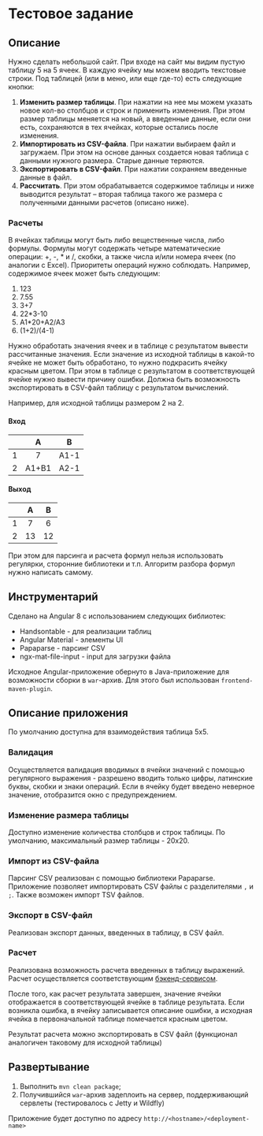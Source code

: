 # Тестовое задание

## Описание

Нужно сделать небольшой сайт.
При входе на сайт мы видим пустую таблицу 5 на 5 ячеек. В каждую ячейку мы можем вводить текстовые строки.
Под таблицей (или в меню, или еще где-то) есть следующие кнопки:

1. **Изменить размер таблицы**. При нажатии на нее мы можем указать новое кол-во столбцов и строк и применить изменения. При этом размер таблицы меняется на новый, а введенные данные, если они есть, сохраняются в тех ячейках, которые остались после изменения.
1. **Импортировать из CSV-файла**. При нажатии выбираем файл и загружаем. При этом на основе данных создается новая таблица с данными нужного размера. Старые данные теряются.
1. **Экспортировать в CSV-файл**. При нажатии сохраняем введенные данные в файл.
1. **Рассчитать**. При этом обрабатывается содержимое таблицы и ниже выводится результат – вторая таблица такого же размера с полученными данными расчетов (описано ниже).

### Расчеты

В ячейках таблицы могут быть либо вещественные числа, либо формулы.
Формулы могут содержать четыре математические операции: +, -, * и /, скобки, а также числа и/или номера ячеек (по аналогии с Excel). Приоритеты операций нужно соблюдать.
Например, содержимое ячеек может быть следующим:

1. 123
1. 7.55
1. 3+7
1. 22*3-10
1. А1*20+А2/А3
1. (1+2)/(4-1)

Нужно обработать значения ячеек и в таблице с результатом вывести рассчитанные значения.
Если значение из исходной таблицы в какой-то ячейке не может быть обработано, то нужно подкрасить ячейку красным цветом.
При этом в таблице с результатом в соответствующей ячейке нужно вывести причину ошибки.
Должна быть возможность экспортировать в CSV-файл таблицу с результатом вычислений.

Например, для исходной таблицы размером 2 на 2.

#### Вход

|| A | B |
| :---: | :---: | :---: |
| 1 | 7 | A1-1 |
| 2 | A1+B1 | A2-1 |

#### Выход

|| A | B |
| :---: | :---: | :---: |
| 1 | 7 | 6 |
| 2 | 13 | 12 |

При этом для парсинга и расчета формул нельзя использовать регулярки, сторонние библиотеки и т.п. Алгоритм разбора формул нужно написать самому.

## Инструментарий

Сделано на Angular 8 c использованием следующих библиотек:

* Handsontable - для реализации таблиц
* Angular Material - элементы UI
* Papaparse - парсинг CSV
* ngx-mat-file-input - input для загрузки файла

Исходное Angular-приложение обернуто в Java-приложение для возможности сборки
в `war`-архив. Для этого был использован `frontend-maven-plugin`.

## Описание приложения

По умолчанию доступна для взаимодействия таблица 5х5.

### Валидация

Осуществляется валидация вводимых в ячейки значений с помощью регулярного выражения - разрешено вводить только цифры, латинские буквы, скобки и знаки операций. Если в ячейку будет введено неверное значение, отобразится окно с предупреждением.

### Изменение размера таблицы

Доступно изменение количества столбцов и строк таблицы. По умолчанию, максимальный размер таблицы - 20х20.

### Импорт из CSV-файла

Парсинг CSV реализован с помощью библиотеки Papaparse. Приложение позволяет импортировать CSV файлы с разделителями `,` и `;`. Также возможен импорт TSV файлов.

### Экспорт в CSV-файл

Реализован экспорт данных, введенных в таблицу, в CSV файл.

### Расчет

Реализована возможность расчета введенных в таблицу выражений. Расчет осуществляется соответствующим
[бэкенд-сервисом](https://github.com/souldesert/excel-backend).

После того, как расчет результата завершен, значение ячейки отображается в соответствующей ячейке в таблице результата. Если возникла ошибка, в ячейку записывается описание ошибки, а исходная ячейка в первоначальной таблице помечается красным цветом. 

Результат расчета можно экспортировать в CSV файл (функционал аналогичен таковому для исходной таблицы)

## Развертывание
1. Выполнить `mvn clean package`;
1. Получившийся `war`-архив задеплоить на сервер, поддерживающий сервлеты (тестировалось с Jetty и Wildfly)

Приложение будет доступно по адресу `http://<hostname>/<deployment-name>` 

